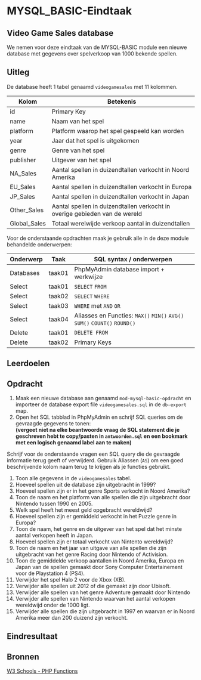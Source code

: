 # MYSQL_BASIC-Eindtaak

## Video Game Sales database

We nemen voor deze eindtaak van de MYSQL-BASIC module een nieuwe database met gegevens over spelverkoop van 1000 bekende spellen.

## Uitleg

De database heeft 1 tabel genaamd `videogamesales` met 11 kolommen.

| Kolom        | Betekenis                                                                  |
| ------------ | -------------------------------------------------------------------------- |
| id           | Primary Key                                                                |
| name         | Naam van het spel                                                          |
| platform     | Platform waarop het spel gespeeld kan worden                               |
| year         | Jaar dat het spel is uitgekomen                                            |
| genre        | Genre van het spel                                                         |
| publisher    | Uitgever van het spel                                                      |
| NA_Sales     | Aantal spellen in duizendtallen verkocht in Noord Amerika                  |
| EU_Sales     | Aantal spellen in duizendtallen verkocht in Europa                         |
| JP_Sales     | Aantal spellen in duizendtallen verkocht in Japan                          |
| Other_Sales  | Aantal spellen in duizendtallen verkocht in overige gebieden van de wereld |
| Global_Sales | Totaal werelwijde verkoop aantal in duizendtallen                          |

Voor de onderstaande opdrachten maak je gebruik alle in de deze module behandelde onderwerpen:

| Onderwerp | Taak   | SQL syntax / onderwerpen                                                  |
| --------- | ------ | ------------------------------------------------------------------------- |
| Databases | taak01 | PhpMyAdmin database import + werkwijze                                    |
| Select    | taak01 | `SELECT` `FROM`                                                           |
| Select    | taak02 | `SELECT` `WHERE`                                                          |
| Select    | taak03 | `WHERE` met `AND` `OR`                                                    |
| Select    | taak04 | Aliasses en Functies: `MAX()` `MIN()` `AVG()` `SUM()` `COUNT()` `ROUND()` |
| Delete    | taak01 | `DELETE FROM`                                                             |
| Delete    | taak02 | Primary Keys                                                              |

## Leerdoelen

## Opdracht

1. Maak een nieuwe database aan genaamd `mod-mysql-basic-opdracht` en importeer de database export file `videogamesales.sql` in de `db-export` map.
2. Open het SQL tabblad in PhpMyAdmin en schrijf SQL queries om de gevraagde gegevens te tonen:  
   **(vergeet niet na elke beantwoorde vraag de SQL statement die je geschreven hebt te copy/pasten in `antwoorden.sql` en een bookmark met een logisch genaamd label aan te maken)**

Schrijf voor de onderstaande vragen een SQL query die de gevraagde informatie terug geeft of verwijderd. Gebruik Aliassen (`AS`) om een goed beschrijvende kolom naam terug te krijgen als je functies gebruikt.

1. Toon alle gegevens in de `videogamesales` tabel.
2. Hoeveel spellen uit de database zijn uitgebracht in 1999?
3. Hoeveel spellen zijn er in het genre Sports verkocht in Noord Amerika?
4. Toon de naam en het platform van alle spellen die zijn uitgebracht door Nintendo tussen 1990 en 2005.
5. Welk spel heeft het meest geld opgebracht wereldwijd?
6. Hoeveel spellen zijn er gemiddeld verkocht in het Puzzle genre in Europa?
7. Toon de naam, het genre en de uitgever van het spel dat het minste aantal verkopen heeft in Japan.
8. Hoeveel spellen zijn er totaal verkocht van Nintento wereldwijd?
9. Toon de naam en het jaar van uitgave van alle spellen die zijn uitgebracht van het genre Racing door Nintendo of Activision.
10. Toon de gemiddelde verkoop aantallen in Noord Amerika, Europa en Japan van de spellen gemaakt door Sony Computer Entertainement voor de Playstation 4 (PS4).
11. Verwijder het spel Halo 2 voor de Xbox (XB).
12. Verwijder alle spellen uit 2012 of die gemaakt zijn door Ubisoft.
13. Verwijder alle spellen van het genre Adventure gemaakt door Nintendo
14. Verwijder alle spellen van Nintendo waarvan het aantal verkopen wereldwijd onder de 1000 ligt.
15. Verwijder alle spellen die zijn uitgebracht in 1997 en waarvan er in Noord Amerika meer dan 200 duizend zijn verkocht.

## Eindresultaat

## Bronnen

[W3 Schools - PHP Functions](https://www.w3schools.com/php/php_functions.asp)
